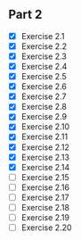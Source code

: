 ## Part 2

- [x] Exercise 2.1
- [x] Exercise 2.2
- [x] Exercise 2.3
- [x] Exercise 2.4
- [x] Exercise 2.5
- [x] Exercise 2.6
- [x] Exercise 2.7
- [x] Exercise 2.8
- [x] Exercise 2.9
- [x] Exercise 2.10
- [x] Exercise 2.11
- [x] Exercise 2.12
- [x] Exercise 2.13
- [x] Exercise 2.14
- [ ] Exercise 2.15
- [ ] Exercise 2.16
- [ ] Exercise 2.17
- [ ] Exercise 2.18
- [ ] Exercise 2.19
- [ ] Exercise 2.20